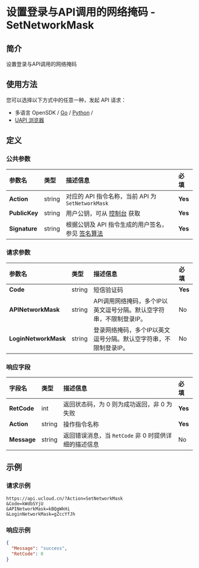 # 设置登录与API调用的网络掩码 - SetNetworkMask

## 简介

设置登录与API调用的网络掩码






## 使用方法

您可以选择以下方式中的任意一种，发起 API 请求：
- 多语言 OpenSDK / [Go](https://github.com/ucloud/ucloud-sdk-go) / [Python](https://github.com/ucloud/ucloud-sdk-python3) /
- [UAPI 浏览器](https://console.ucloud.cn/uapi/detail?id=SetNetworkMask)


## 定义

### 公共参数

| 参数名 | 类型 | 描述信息 | 必填 |
|:---|:---|:---|:---|
| **Action**     | string  | 对应的 API 指令名称，当前 API 为 `SetNetworkMask`                        | **Yes** |
| **PublicKey**  | string  | 用户公钥，可从 [控制台](https://console.ucloud.cn/uapi/apikey) 获取                                             | **Yes** |
| **Signature**  | string  | 根据公钥及 API 指令生成的用户签名，参见 [签名算法](api/summary/signature.md)  | **Yes** |

### 请求参数

| 参数名 | 类型 | 描述信息 | 必填 |
|:---|:---|:---|:---|
| **Code** | string | 短信验证码 |**Yes**|
| **APINetworkMask** | string | API调用网络掩码，多个IP以英文逗号分隔。默认空字符串，不限制登录IP。 |No|
| **LoginNetworkMask** | string | 登录网络掩码，多个IP以英文逗号分隔。默认空字符串，不限制登录IP。 |No|

### 响应字段

| 字段名 | 类型 | 描述信息 | 必填 |
|:---|:---|:---|:---|
| **RetCode** | int | 返回状态码，为 0 则为成功返回，非 0 为失败 |**Yes**|
| **Action** | string | 操作指令名称 |**Yes**|
| **Message** | string | 返回错误消息，当 `RetCode` 非 0 时提供详细的描述信息 |No|




## 示例

### 请求示例
    
```
https://api.ucloud.cn/?Action=SetNetworkMask
&Code=kWdbSYjU
&APINetworkMask=kBQgWkHi
&LoginNetworkMask=gZccYfJh
```

### 响应示例
    
```json
{
  "Message": "success",
  "RetCode": 0
}
```





